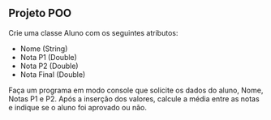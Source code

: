 ## Projeto POO

Crie uma classe Aluno com os seguintes atributos:
- Nome (String)
- Nota P1 (Double)
- Nota P2 (Double)
- Nota Final (Double)

Faça um programa em modo console que solicite os dados do aluno, Nome, Notas P1 e P2. Após a inserção dos valores, calcule a média entre as notas e indique se o aluno foi aprovado ou não.
